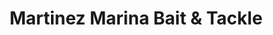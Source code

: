 ---
title: "Martinez Marina Bait & Tackle"
url: /martinez/martinez-marina-bait-and-tackle/
shop: fishing
---
